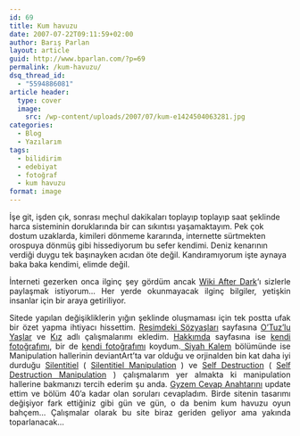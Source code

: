 ```yaml
---
id: 69
title: Kum havuzu
date: 2007-07-22T09:11:59+02:00
author: Barış Parlan
layout: article
guid: http://www.bparlan.com/?p=69
permalink: /kum-havuzu/
dsq_thread_id:
  - "5594886081"
article header:
  type: cover
  image:
    src: /wp-content/uploads/2007/07/kum-e1424504063281.jpg
categories:
  - Blog
  - Yazılarım
tags:
  - bilidirim
  - edebiyat
  - fotoğraf
  - kum havuzu
format: image
---
```


İşe git, işden çık, sonrası meçhul dakikaları toplayıp toplayıp saat şeklinde harca sisteminin doruklarında bir can sıkıntısı yaşamaktayım. Pek çok dostum uzaklarda, kimileri dönmeme kararında, internette sürtmekten orospuya dönmüş gibi hissediyorum bu sefer kendimi. Deniz kenarının verdiği duygu tek başınayken acıdan öte değil. Kandıramıyorum işte aynaya baka baka kendimi, elimde değil.

<p style="text-align: justify;">
  İnterneti gezerken onca ilginç şey gördüm ancak <a title="Wiki After Dark" href="http://www.wikiafterdark.com/index.php/WikiAfterDark" target="_blank">Wiki After Dark</a>&#8216;ı sizlerle paylaşmak istiyorum&#8230; Her yerde okunmayacak ilginç bilgiler, yetişkin insanlar için bir araya getiriliyor.
</p>

<p style="text-align: justify;">
  Sitede yapılan değişikliklerin yığın şeklinde oluşmaması için tek postta ufak bir özet yapma ihtiyacı hissettim. <a title="Resimdeki Sözyaşları" href="http://www.bparlan.com/?page_id=25" target="_blank">Resimdeki Sözyaşları</a> sayfasına <a title="O’Tuz’lu Yaşlar" href="http://www.bparlan.com/wp-content/uploads/2007/07/otuzlu-yaslar-2007-02-23.jpg">O’Tuz’lu Yaşlar</a> ve <a title="kız" href="http://www.bparlan.com/wp-content/uploads/2007/07/kiz-2006-12-19.jpg">Kız</a> adlı çalışmalarımı ekledim. <a title="Hakkımda" href="http://www.bparlan.com/?page_id=2">Hakkımda</a> sayfasına ise <a title="Baris Parlan 2" href="http://www.bparlan.com/wp-content/uploads/2007/07/peaceatsea-2007-02-16.jpg">kendi fotoğrafımı</a>, bir de <a title="Baris Parlan" href="http://www.bparlan.com/wp-content/uploads/2007/07/kaldaisngaladnodel1106.jpg">kendi fotoğrafımı</a> koydum.<a title="Siyah Kalem" href="http://www.bparlan.com/?page_id=39"> Siyah Kalem</a> bölümünde ise Manipulation hallerinin deviantArt&#8217;ta var olduğu ve orjinalden bin kat daha iyi durduğu <a title="Silentitiel" href="http://www.bparlan.com/wp-content/uploads/2007/07/silentitiel-2007-05-14.jpg">Silentitiel</a> ( <a title="Silentitiel Manip @ DeviantArt" href="http://www.deviantart.com/deviation/55308028/" target="_blank">Silentitiel Manipulation</a> ) ve <a title="Self Destruction" href="http://www.bparlan.com/wp-content/uploads/2007/07/self-destruction-2007-05-11.jpg">Self Destruction</a> ( <a title="Self Destruction Manipulation @ DeviantArt" href="http://www.deviantart.com/deviation/55307669/" target="_blank">Self Destruction Manipulation</a> ) çalışmalarım yer almakta ki manipulation hallerine bakmanızı tercih ederim şu anda. <a title="Gyzem Cevap Anahtarı" href="http://www.bparlan.com/?page_id=53">Gyzem Cevap Anahtarını</a> update ettim ve bölüm 40&#8217;a kadar olan soruları cevapladım. Birde sitenin tasarımı değişiyor fark ettiğiniz gibi gün ve gün, o da benim kum havuzu oyun bahçem&#8230; Çalışmalar olarak bu site biraz geriden geliyor ama yakında toparlanacak&#8230;
</p>

